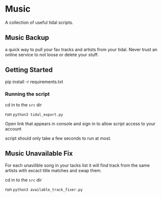 # Music

A collection of useful tidal scripts.

## Music Backup

a quick way to pull your fav tracks and artists from your tidal. Never trust an online service to not loose or delete your stuff.

## Getting Started

pip install -r requirements.txt

### Running the script

cd in to the `src` dir

run `python3 tidal_export.py`

Open link that appears in console and sign in to allow script access to your account

script should only take a few seconds to run at most.

## Music Unavailable Fix

For each unavilible song in your tacks list it will find track from the same artists with excact title matches and swap them.

cd in to the `src` dir

run `python3 available_track_fixer.py`